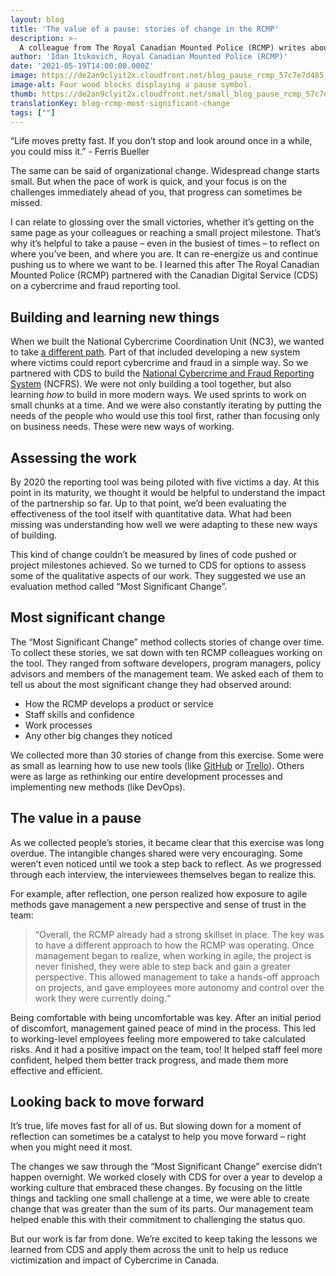 ```yaml
---
layout: blog
title: 'The value of a pause: stories of change in the RCMP'
description: >-
  A colleague from The Royal Canadian Mounted Police (RCMP) writes about how pausing to reflect on a partnership with CDS helped the team notice positive change in the organization.
author: 'Idan Itskovich, Royal Canadian Mounted Police (RCMP)'
date: '2021-05-19T14:00:00.000Z'
image: https://de2an9clyit2x.cloudfront.net/blog_pause_rcmp_57c7e7d485.jpeg
image-alt: Four wood blocks displaying a pause symbol.
thumb: https://de2an9clyit2x.cloudfront.net/small_blog_pause_rcmp_57c7e7d485.jpeg
translationKey: blog-rcmp-most-significant-change
tags: [""]
---
```

“Life moves pretty fast. If you don’t stop and look around once in a while, you could miss it.” - Ferris Bueller

The same can be said of organizational change. Widespread change starts small. But when the pace of work is quick, and your focus is on the challenges immediately ahead of you, that progress can sometimes be missed. 

I can relate to glossing over the small victories, whether it’s getting on the same page as your colleagues or reaching a small project milestone. That’s why it’s helpful to take a pause – even in the busiest of times – to reflect on where you’ve been, and where you are. It can re-energize us and continue pushing us to where we want to be. I learned this after The Royal Canadian Mounted Police (RCMP) partnered with the Canadian Digital Service (CDS) on a cybercrime and fraud reporting tool. 

## Building and learning new things
When we built the National Cybercrime Coordination Unit (NC3), we wanted to take [a different path](https://digital.canada.ca/2020/03/09/leading-by-example-a-sit-down-with-our-partner-at-the-rcmp/). Part of that included developing a new system where victims could report cybercrime and fraud in a simple way. So we partnered with CDS to build the [National Cybercrime and Fraud Reporting System](https://www.rcmp-grc.gc.ca/en/new-cybercrime-and-fraud-reporting-system) (NCFRS). 
We were not only building a tool together, but also learning *how* to build in more modern ways. We used sprints to work on small chunks at a time. And we were also constantly iterating by putting the needs of the people who would use this tool first, rather than focusing only on business needs. These were new ways of working.

## Assessing the work 
By 2020 the reporting tool was being piloted with five victims a day. At this point in its maturity, we thought it would be helpful to understand the impact of the partnership so far. Up to that point, we’d been evaluating the effectiveness of the tool itself with quantitative data. What had been missing was understanding how well we were adapting to these new ways of building. 

This kind of change couldn’t be measured by lines of code pushed or project milestones achieved. So we turned to CDS for options to assess some of the qualitative aspects of our work. They suggested we use an evaluation method called “Most Significant Change”. 

## Most significant change 
The “Most Significant Change” method collects stories of change over time. To collect these stories, we sat down with ten RCMP colleagues working on the tool. They ranged from software developers, program managers, policy advisors and members of the management team. We asked each of them to tell us about the most significant change they had observed around:
* How the RCMP develops a product or service
* Staff skills and confidence
* Work processes 
* Any other big changes they noticed

We collected more than 30 stories of change from this exercise. Some were as small as learning how to use new tools (like [GitHub](https://github.com/) or [Trello](https://trello.com/)). Others were as large as rethinking  our entire development processes and implementing new methods (like DevOps).

## The value in a pause
As we collected people’s stories, it became clear that this exercise was long overdue. The intangible changes shared were very encouraging. Some weren’t even noticed until we took a step back to reflect. As we progressed through each interview, the interviewees themselves began to realize this. 

For example, after reflection, one person realized how exposure to agile methods gave management a new perspective and sense of trust in the team:

> “Overall, the RCMP already had a strong skillset in place. The key was to have a different approach to how the RCMP was operating. 
Once management began to realize, when working in agile, the project is never finished, they were able to step back and gain a greater perspective. This allowed management to take a hands-off approach on projects, and gave employees more autonomy and control over the work they were currently doing.“     

Being comfortable with being uncomfortable was key. After an initial period of discomfort, management gained peace of mind in the process. This led to working-level employees feeling more empowered to take calculated risks. And it had a positive impact on the team, too! It helped staff feel more confident, helped them better track progress, and made them more effective and efficient. 

## Looking back to move forward
It’s true, life moves fast for all of us. But slowing down for a moment of reflection can sometimes be a catalyst to help you move forward – right when you might need it most. 

The changes we saw through the “Most Significant Change” exercise didn’t happen overnight. We worked closely with CDS for over a year to develop a working culture that embraced these changes. By focusing on the little things and tackling one small challenge at a time, we were able to create change that was greater than the sum of its parts. Our management team helped enable this with their commitment to challenging the status quo. 

But our work is far from done. We’re excited to keep taking the lessons we learned from CDS and apply them across the unit to help us reduce victimization and impact of Cybercrime in Canada.

